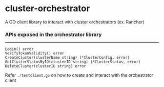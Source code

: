 # cluster-orchestrator
A GO client library to interact with cluster orchestrators (ex. Rancher)

### APIs exposed in the orchestrator library
____________
```
Login() error
VerifyTokenValidity() error
CreateCluster(clusterName string) (*ClusterConfig, error)
GetClusterStatusByID(clusterID string) (*ClusterStatus, error)
DeleteCluster(clusterID string) error
```
Refer `./testclient.go` on how to create and interact with the orchestrator client

